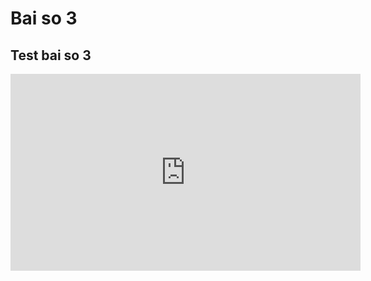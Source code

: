 # Bai so 3
## Test bai so 3
<iframe width="560" height="315" src="https://www.youtube.com/embed/ii2zX_fnMUA?si=7QqMe0kcJDp5Y_2E" title="YouTube video player" frameborder="0" allow="accelerometer; autoplay; clipboard-write; encrypted-media; gyroscope; picture-in-picture; web-share" referrerpolicy="strict-origin-when-cross-origin" allowfullscreen></iframe>